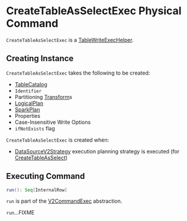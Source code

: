 # CreateTableAsSelectExec Physical Command

`CreateTableAsSelectExec` is a [TableWriteExecHelper](TableWriteExecHelper.md).

## Creating Instance

`CreateTableAsSelectExec` takes the following to be created:

* <span id="catalog"> [TableCatalog](../connector/catalog/TableCatalog.md)
* <span id="ident"> `Identifier`
* <span id="partitioning"> Partitioning [Transform](../connector/Transform.md)s
* <span id="plan"> [LogicalPlan](../logical-operators/LogicalPlan.md)
* <span id="query"> [SparkPlan](SparkPlan.md)
* <span id="properties"> Properties
* <span id="writeOptions"> Case-Insensitive Write Options
* <span id="ifNotExists"> `ifNotExists` flag

`CreateTableAsSelectExec` is created when:

* [DataSourceV2Strategy](../execution-planning-strategies/DataSourceV2Strategy.md) execution planning strategy is executed (for [CreateTableAsSelect](../logical-operators/CreateTableAsSelect.md))

## <span id="run"> Executing Command

```scala
run(): Seq[InternalRow]
```

`run` is part of the [V2CommandExec](V2CommandExec.md#run) abstraction.

`run`...FIXME
